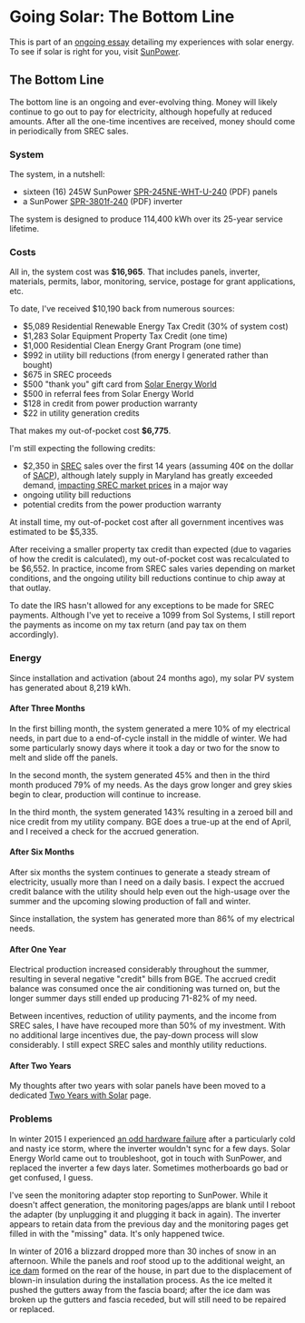 <!-- title: The Bottom Line -->
<!-- categories: howto,essay -->
<!-- tags: solar -->
<!-- published: 2014-12-07T15:52:00-05:00 -->
<!-- updated: 2017-02-07T15:30:00-05:00 -->
<!-- summary: Part of the Going Solar series. The bottom line, how much did my solar PV install cost and how is it performing? -->

# Going Solar: The Bottom Line

This is part of an [ongoing essay](/v2/solar/) detailing my experiences with solar energy. To see if solar is right for you, visit [SunPower](http://mbsy.co/sunpower/alexsolar).

## The Bottom Line

The bottom line is an ongoing and ever-evolving thing. Money will likely continue to go out to pay for electricity, although hopefully at reduced amounts. After all the one-time incentives are received, money should come in periodically from SREC sales.

### System

The system, in a nutshell:

* sixteen (16) 245W SunPower [SPR-245NE-WHT-U-240](http://us.sunpower.com/sites/sunpower/files/media-library/spec-sheets/sp-e-series-residential-solar-panels-supplementary-technical-spec.pdf) (PDF) panels
* a SunPower [SPR-3801f-240](http://us.sunpower.com/sites/sunpower/files/media-library/manuals/mn-spr-3301f-1-spr-3801f-1-spr-6501f-1-spr-7501f-1-spr-10001f-1-spr-11401f-1-spr-11401f-3-spr-12001f.pdf) (PDF) inverter

The system is designed to produce 114,400 kWh over its 25-year service lifetime.

### Costs

All in, the system cost was **$16,965**. That includes panels, inverter, materials, permits, labor, monitoring, service, postage for grant applications, etc.

To date, I've received $10,190 back from numerous sources:

* $5,089 Residential Renewable Energy Tax Credit (30% of system cost)
* $1,283 Solar Equipment Property Tax Credit (one time)
* $1,000 Residential Clean Energy Grant Program (one time)
* $992 in utility bill reductions (from energy I generated rather than bought)
* $675 in SREC proceeds
* $500 "thank you" gift card from [Solar Energy World](https://www.solarenergyworld.com/)
* $500 in referral fees from Solar Energy World
* $128 in credit from power production warranty
* $22 in utility generation credits

That makes my out-of-pocket cost **$6,775**.

I'm still expecting the following credits:

* $2,350 in [SREC](https://en.wikipedia.org/wiki/Solar_Renewable_Energy_Certificate) sales over the first 14 years (assuming 40&cent; on the dollar of [SACP](http://www.srectrade.com/blog/srec-pricing/solar-alternative-compliance-payment-sacp)), although lately supply in Maryland has greatly exceeded demand, [impacting SREC market prices](http://www.srectrade.com/srec_markets/maryland) in a major way
* ongoing utility bill reductions
* potential credits from the power production warranty

At install time, my out-of-pocket cost after all government incentives was estimated to be $5,335.

After receiving a smaller property tax credit than expected (due to vagaries of how the credit is calculated), my out-of-pocket cost was recalculated to be $6,552. In practice, income from SREC sales varies depending on market conditions, and the ongoing utility bill reductions continue to chip away at that outlay.

To date the IRS hasn't allowed for any exceptions to be made for SREC payments. Although I've yet to receive a 1099 from Sol Systems, I still report the payments as income on my tax return (and pay tax on them accordingly).

### Energy

Since installation and activation (about 24 months ago), my solar PV system has generated about 8,219 kWh.

#### After Three Months

In the first billing month, the system generated a mere 10% of my electrical needs, in part due to a end-of-cycle install in the middle of winter. We had some particularly snowy days where it took a day or two for the snow to melt and slide off the panels.

In the second month, the system generated 45% and then in the third month produced 79% of my needs. As the days grow longer and grey skies begin to clear, production will continue to increase.

In the third month, the system generated 143% resulting in a zeroed bill and nice credit from my utility company. BGE does a true-up at the end of April, and I received a check for the accrued generation.

#### After Six Months

After six months the system continues to generate a steady stream of electricity, usually more than I need on a daily basis. I expect the accrued credit balance with the utility should help even out the high-usage over the summer and the upcoming slowing production of fall and winter.

Since installation, the system has generated more than 86% of my electrical needs.

#### After One Year

Electrical production increased considerably throughout the summer, resulting in several negative "credit" bills from BGE. The accrued credit balance was consumed once the air conditioning was turned on, but the longer summer days still ended up producing 71-82% of my need.

Between incentives, reduction of utility payments, and the income from SREC sales, I have have recouped more than 50% of my investment. With no additional large incentives due, the pay-down process will slow considerably. I still expect SREC sales and monthly utility reductions.

#### After Two Years

My thoughts after two years with solar panels have been moved to a dedicated [Two Years with Solar](/v2/2017/02/07/solar-two-years.html) page.

### Problems

In winter 2015 I experienced [an odd hardware failure](/v2/solar/inverter-replacement.html) after a particularly cold and nasty ice storm, where the inverter wouldn't sync for a few days. Solar Energy World came out to troubleshoot, got in touch with SunPower, and replaced the inverter a few days later. Sometimes motherboards go bad or get confused, I guess.

I've seen the monitoring adapter stop reporting to SunPower. While it doesn't affect generation, the monitoring pages/apps are blank until I reboot the adapter (by unplugging it and plugging it back in again). The inverter appears to retain data from the previous day and the monitoring pages get filled in with the "missing" data. It's only happened twice.

In winter of 2016 a blizzard dropped more than 30 inches of snow in an afternoon. While the panels and roof stood up to the additional weight, an [ice dam](http://www.icedamcompany.com/about-ice-dams/) formed on the rear of the house, in part due to the displacement of blown-in insulation during the installation process. As the ice melted it pushed the gutters away from the fascia board; after the ice dam was broken up the gutters and fascia receded, but will still need to be repaired or replaced.
